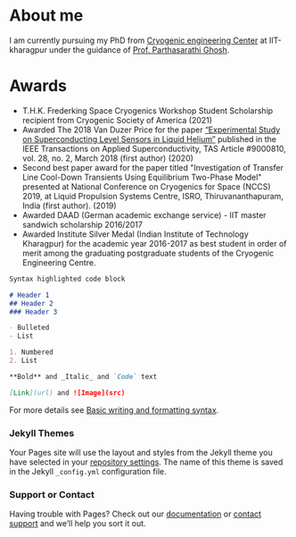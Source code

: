 # About me

I am currently pursuing my PhD from [Cryogenic engineering Center](http://www.iitkgp.ac.in/department/CR) at IIT-kharagpur under the guidance of [Prof. Parthasarathi Ghosh](http://www.iitkgp.ac.in/department/CR/faculty/cr-psghosh#resp-tab4).

# Awards

* T.H.K. Frederking Space Cryogenics Workshop Student Scholarship recipient from Cryogenic Society of America (2021)
* Awarded The 2018 Van Duzer Price for the paper [“Experimental Study on Superconducting Level Sensors in Liquid Helium”](https://ieeecsc.org/awards/van-duzer-prize-award) published in the IEEE Transactions on Applied Superconductivity, TAS Article #9000810, vol. 28, no. 2, March 2018 (first author) (2020)
* Second best paper award for the paper titled "Investigation of Transfer Line Cool-Down Transients Using Equilibrium Two-Phase Model" presented at National Conference on Cryogenics for Space (NCCS) 2019, at Liquid Propulsion Systems Centre, ISRO, Thiruvananthapuram, India (first author). (2019)
* Awarded DAAD (German academic exchange service) - IIT master sandwich scholarship 2016/2017
* Awarded Institute Silver Medal (Indian Institute of Technology Kharagpur) for the academic year 2016-2017 as best student in order of merit among the graduating postgraduate students of the Cryogenic Engineering Centre.


```markdown
Syntax highlighted code block

# Header 1
## Header 2
### Header 3

- Bulleted
- List

1. Numbered
2. List

**Bold** and _Italic_ and `Code` text

[Link](url) and ![Image](src)
```

For more details see [Basic writing and formatting syntax](https://docs.github.com/en/github/writing-on-github/getting-started-with-writing-and-formatting-on-github/basic-writing-and-formatting-syntax).

### Jekyll Themes

Your Pages site will use the layout and styles from the Jekyll theme you have selected in your [repository settings](https://github.com/keerthirajkunniyoor/keerthirajkunniyoor/settings/pages). The name of this theme is saved in the Jekyll `_config.yml` configuration file.

### Support or Contact

Having trouble with Pages? Check out our [documentation](https://docs.github.com/categories/github-pages-basics/) or [contact support](https://support.github.com/contact) and we’ll help you sort it out.
